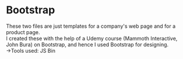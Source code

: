 # Bootstrap
These two files are just templates for a company's web page and for a product page.\
I created these with the help of a Udemy course (Mammoth Interactive, John Bura) on Bootstrap, and hence I used Bootstrap for designing. \
->Tools used: JS Bin
